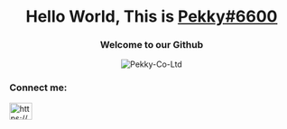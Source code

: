 <h1 align="center">Hello World, This is <a href="https://www.pekkybot.xyz">Pekky#6600</a></h1>
<h3 align="center">Welcome to our Github</h3>

<p align="center"> <img src="https://count.getloli.com/get/@Pekky-Co-Ltd" alt="Pekky-Co-Ltd" /> </p>

<h3 align="left">Connect me:</h3>
<p align="left">
<a href="https://discord.gg/zdxPW3394h" target="blank"><img align="center" src="https://raw.githubusercontent.com/rahuldkjain/github-profile-readme-generator/master/src/images/icons/Social/discord.svg" alt="https://discord.gg/zdxPW3394h" height="30" width="40" /></a>
</p>
